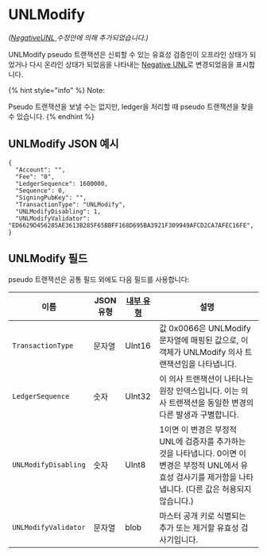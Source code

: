 # UNLModify

_(_[_NegativeUNL_ ](https://xrpl.org/known-amendments.html#negativeunl)_수정안에 의해 추가되었습니다.)_

UNLModify pseudo 트랜잭션은 신뢰할 수 있는 유효성 검증인이 오프라인 상태가 되었거나 다시 온라인 상태가 되었음을 나타내는 [Negative UNL](https://xrpl.org/negative-unl.html)로 변경되었음을 표시합니다.

{% hint style="info" %}
Note:

Pseudo 트랜잭션을 보낼 수는 없지만, ledger을 처리할 때 pseudo 트랜잭션을 찾을 수 있습니다.
{% endhint %}

## UNLModify JSON 예시

```
{
  "Account": "",
  "Fee": "0",
  "LedgerSequence": 1600000,
  "Sequence": 0,
  "SigningPubKey": "",
  "TransactionType": "UNLModify",
  "UNLModifyDisabling": 1,
  "UNLModifyValidator": "ED6629D456285AE3613B285F65BBFF168D695BA3921F309949AFCD2CA7AFEC16FE",
}
```

## UNLModify 필드

pseudo 트랜잭션은 공통 필드 외에도 다음 필드를 사용합니다:

| 이름                   | JSON 유형 | [내부 유형](https://xrpl.org/serialization.html) | 설명                                                                                                 |
| -------------------- | ------- | -------------------------------------------- | -------------------------------------------------------------------------------------------------- |
| `TransactionType`    | 문자열     | UInt16                                       | 값 0x0066은 UNLModify 문자열에 매핑된 값으로, 이 객체가 UNLModify 의사 트랜잭션임을 나타냅니다.                                 |
| `LedgerSequence`     | 숫자      | UInt32                                       | 이 의사 트랜잭션이 나타나는 원장 인덱스입니다. 이는 의사 트랜잭션을 동일한 변경의 다른 발생과 구별합니다.                                       |
| `UNLModifyDisabling` | 숫자      | UInt8                                        | 1이면 이 변경은 부정적 UNL에 검증자를 추가하는 것을 나타냅니다. 0이면 이 변경은 부정적 UNL에서 유효성 검사기를 제거함을 나타냅니다. (다른 값은 허용되지 않습니다.) |
| `UNLModifyValidator` | 문자열     | blob                                         | 마스터 공개 키로 식별되는 추가 또는 제거할 유효성 검사기입니다.                                                               |
